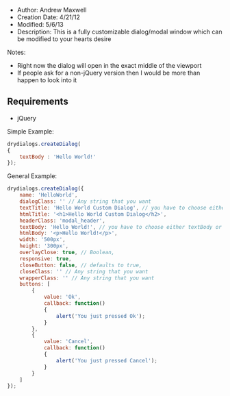 - Author: Andrew Maxwell
- Creation Date: 4/21/12
- Modified: 5/6/13
- Description: This is a fully customizable dialog/modal window which can be modified to your hearts desire

Notes:
- Right now the dialog will open in the exact middle of the viewport
- If people ask for a non-jQuery version then I would be more than happen to look into it

## Requirements
- jQuery


Simple Example:
```javascript
drydialogs.createDialog(
{
    textBody : 'Hello World!'
});
```


General Example:
```javascript
drydialogs.createDialog({
    name: 'HelloWorld',
    dialogClass: '' // Any string that you want
    textTitle: 'Hello World Custom Dialog', // you have to choose either textTitle or htmlTitle, htmlTitle is the final override
    htmlTitle: '<h1>Hello World Custom Dialog</h2>',
    headerClass: 'modal_header',
    textBody: 'Hello World!', // you have to choose either textBody or htmlBody, htmlBody is the final override
    htmlBody: '<p>Hello World!</p>',
    width: '500px',
    height: '300px',
    overlayClose: true, // Boolean,
    responsive: true,
    closeButton: false, // defaults to true,
    closeClass: '' // Any string that you want
    wrapperClass: '' // Any string that you want
    buttons: [
        {
            value: 'Ok',
            callback: function()
            {
                alert('You just pressed Ok');
            }
        },
        {
            value: 'Cancel',
            callback: function()
            {
                alert('You just pressed Cancel');
            }
        }
    ]
});
```
